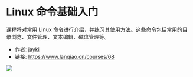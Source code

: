 # Linux 命令基础入门

课程将对常用 Linux 命令进行介绍，并练习其使用方法。这些命令包括常用的目录浏览、文件管理、文本编辑、磁盘管理等。

- 作者: [jayki](https://www.lanqiao.cn/users/3372/)
- 链接: https://www.lanqiao.cn/courses/68

![](https://dn-simplecloud.shiyanlou.com/ncn68.jpg)
